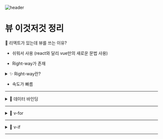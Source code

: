 ![header](https://capsule-render.vercel.app/api?type=waving&color=auto&height=300&section=header&text=뷰%20정리%20&fontSize=90&animation=fadeIn&fontAlignY=38&desc=%20이성규&descAlignY=65&descAlign=90)

# 뷰 이것저것 정리

📌 리액트가 있는데 뷰를 쓰는 이유?

- 쉬워서 사용 (react와 달리 vue만의 새로운 문법 사용)

- Right-way가 존재

<details markdown="1">
<summary>✨ Right-way란?</summary>

- for 반목문을 사용하려 할때 (mpa, forEach, for in , for of 등 여러 반복문으로 사용가능하지만 vue는 v-for에 박아넣음

- 이로인해 협헙할 때 편리함

- 수정과 관리가 편함

---

</details>

- 속도가 빠름

---
<details markdown="1">
<summary>🎨 데이터 바인딩</summary>

<br>

```javascript
document.getElementById(test).innerHTML = 데이터;
```

- vue는 이럴 필요없이 데이터보관을 하고 HTML 꽂아넣음

```javascript
<script>
export default {
  name : 'App',
  data(){
    return {
      price1 : 60
    }
  }
}

</script>
```

- 로 데이터를 보관하고 

```javascript
<p>{{ price1 }} 원</p>
```

- 데이터를 꽂으면 됨

```javascript
<template>
  <div>
    <h4 :style="스타일">XX 원룸</h4>
    <p>XX 만원</p>
  </div>
  <div>
    <h4>XX 원룸</h4>
    <p>XX 만원</p>
  </div>
</template>

<script>
export default {
  name : 'App',
  data(){
    return {
      price1 : 60,
      스타일 : 'color:red'
    }
  }
}

</script>
```

- style="" id="" class="" 에도 데이터를 꽂을 수 있음

---

</details>

---

<details markdown="1">
<summary>🧨 v-for </summary>

<br>

```javascript
<div class="menu">
  <a v-for="test in 3" :key="test">Home</a>
</div>
```

- 원하는 태그에 v-for="작명 in 반복할횟수" 를 적음
 
- key 속성은 반복문돌릴 때 필요

- 위에 코드는 a태그가 3개 생성

```javascript
<div class="menu">
  <a v-for="test in subject" :key="test">{{ test }}</a>
</div>

data(){
  return {
    subject : ['Home', 'Shop', 'About']
  }
}
```

- subject안의 자료 갯수만큼 반복

- test는 반복될 때마다 subject 안에 있던 자료들

```javascript
<div class="menu">
  <a v-for="(test,i) in subject" :key="i"> {{ test }}</a>
</div>
```

- i 가 증가하면서 subject 안에 내용이 반복 출력

```javascript
<div v-for="(a,i) in products" :key="i">
  <h4>{{products[i]}}</h4>
  <p>50만원</p>
</div>
```

- 반복문을 돌리면서 products[i]를 상품명으로 출력

```javascript
<div>
  <h4>{{products[0]}}</h4>
  <p>50만원</p>
  <button @click="신고수++">허위매물신고</button>
  <span>신고수 : {신고수}</span>
</div>
```

- @click 을 통하여 data 상승

```javascript
<div>
  <h4>{{products[0]}}</h4>
  <p>50만원</p>
  <button @click="increase()">허위매물신고</button>
  <span>신고수 : {신고수}</span>
</div>
```

</details>

---

<details markdown="1">
<summary>🎃 v-if </summary>

<br>

```javascript
<div class="black-bg" v-if="모달창열렸나 == true">
  <div class="white-bg">
    <h4>상세페이지</h4>
    <p>상세페이지내용임</p>
  </div>
</div>
```

```javascript
data(){
  return {
    모달창열렸나 : true,
  }
}
```

- @click 버튼으로 on&&off 기능 가능

```javascript
<div v-for="(a, i) in 원룸들" :key="i">
  <img :src="a.image" class="room-img">
  <h4 @click="모달창열렸니 = true; 누른거 = i">{{a.title}}</h4>
  <p>{{a.price}}</p>
</div>
```
- v-else 라는 문법 존재

```javascript
<div v-if="1 == 2">
  안녕하세요
</div>
<div v-else>
  안녕하세요2
</div>
```

- else if 문법 가능

```javascript
<div v-if="1 == 2">
  안녕하세요
</div>
<div v-else-if="1 == 3">
  안녕하세요2
</div>
```

---

</details>

---
